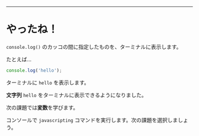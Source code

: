 ---

# やったね！

`console.log()` のカッコの間に指定したものを、ターミナルに表示します。

たとえば...

```js
console.log('hello');
```

ターミナルに `hello` を表示します。

**文字列** `hello` をターミナルに表示できるようになりました。

次の課題では**変数**を学びます。

コンソールで `javascripting` コマンドを実行します。次の課題を選択しましょう。

